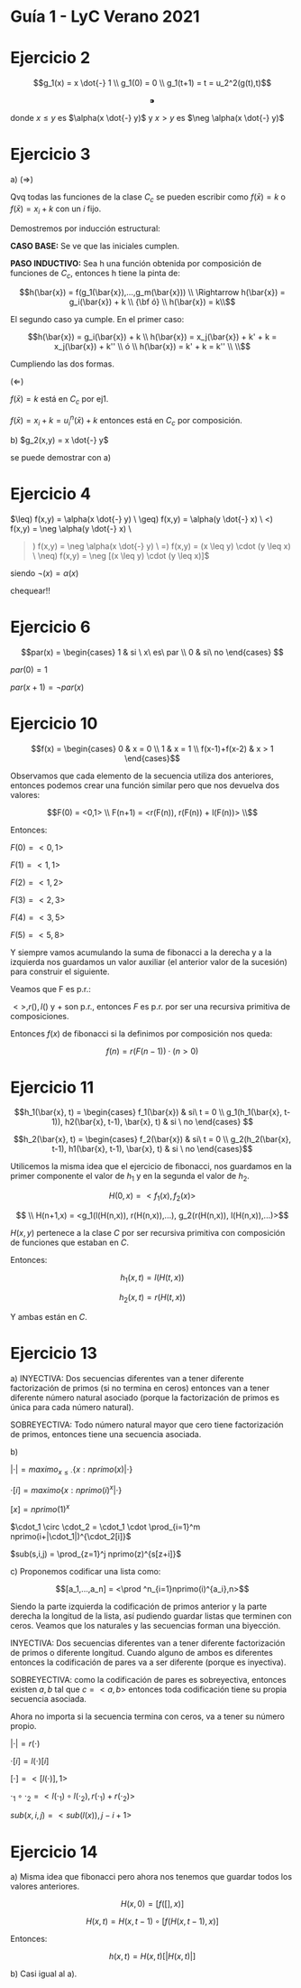 # Guía 1 - LyC Verano 2021

# Ejercicio 2

$$g_1(x) = x \dot{-} 1 \\
g_1(0) = 0 \\
g_1(t+1) = t = u_2^2(g(t),t)$$

$$⁍$$

donde $x \leq y$  es  $\alpha(x \dot{-} y)$ y $x > y$  es  $\neg \alpha(x \dot{-} y)$

# Ejercicio 3

a) ($\Rightarrow$) 

Qvq todas las funciones de la clase $C_c$ se pueden escribir como $f(\bar{x}) = k$ o $f(\bar{x}) = x_i + k$ con un $i$ fijo. 

Demostremos por inducción estructural: 

**CASO BASE:** Se ve que las iniciales cumplen. 

**PASO INDUCTIVO:** Sea h una función obtenida por composición de funciones de $C_c$, entonces h tiene la pinta de:

$$h(\bar{x}) = f(g_1(\bar{x}),...,g_m(\bar{x})) \\ \Rightarrow
h(\bar{x}) = g_i(\bar{x}) + k \\ {\bf ó} \\ h(\bar{x}) = k\\$$

El segundo caso ya cumple. En el primer caso:

$$h(\bar{x}) = g_i(\bar{x}) + k \\
h(\bar{x}) = x_j(\bar{x}) + k' + k = x_j(\bar{x}) + k'' \\ 
ó \\
h(\bar{x}) = k' + k = k'' \\ \\$$

Cumpliendo las dos formas.

($\Leftarrow$) 

$f(\bar{x}) = k$ está en $C_c$ por ej1. 

$f(\bar{x}) = x_i + k = u_i^n(\bar{x}) + k$  entonces está en  $C_c$ por composición.

b) $g_2(x,y) = x \dot{-} y$

se puede demostrar con a)

# Ejercicio 4

$\leq) f(x,y) = \alpha(x \dot{-} y) \\
\geq) f(x,y) = \alpha(y \dot{-} x)
\\
<) f(x,y) = \neg \alpha(y \dot{-} x) \\
>) f(x,y) = \neg \alpha(x \dot{-} y) \\
=) f(x,y) = (x \leq y) \cdot (y \leq x) \\
\neq) f(x,y) = \neg [(x \leq y) \cdot (y \leq x)]$

siendo $\neg(x) = \alpha(x)$

chequear!!

# Ejercicio 6

$$par(x) = 
 \begin{cases}
1 & si \ x\ es\ par \\
0 & si\ no
\end{cases} 
$$

$par(0) = 1$

$par(x+1) = \neg par(x)$

# Ejercicio 10

$$f(x) = \begin{cases} 
0 & x = 0 \\
1 & x = 1 \\
f(x-1)+f(x-2) &  x > 1
\end{cases}$$

Observamos que cada elemento de la secuencia utiliza dos anteriores, entonces podemos crear una función similar pero que nos devuelva dos valores:

$$F(0) = <0,1> \\
F(n+1) = <r(F(n)), r(F(n)) + l(F(n))> \\$$

Entonces:

$F(0) = <0,1>$

$F(1) = <1,1>$

$F(2) = <1,2>$

$F(3) = <2,3>$

$F(4) = <3,5>$

$F(5) = <5,8>$

Y siempre vamos acumulando la suma de fibonacci a la derecha y a la izquierda nos guardamos un  valor auxiliar (el anterior valor de la sucesión) para construir el siguiente.

Veamos que F es p.r.:

$<>, r(), l()$  y  $+$ son p.r., entonces $F$ es p.r. por ser una recursiva primitiva de composiciones.

Entonces $f(x)$ de fibonacci si la definimos por composición nos queda:

$$f(n) = r(F(n-1)) \cdot (n>0)
$$

# Ejercicio 11

$$h_1(\bar{x}, t) = \begin{cases}
f_1(\bar{x}) & si\ t = 0 \\
g_1(h_1(\bar{x}, t-1)), h2(\bar{x}, t-1), \bar{x}, t) & si \ no
 \end{cases} $$

$$h_2(\bar{x}, t) = \begin{cases}
f_2(\bar{x}) & si\ t = 0 \\
g_2(h_2(\bar{x}, t-1), h1(\bar{x}, t-1), \bar{x}, t) & si \ no
 \end{cases}$$

Utilicemos la misma idea que el ejercicio de fibonacci, nos guardamos en la primer componente el valor de $h_1$ y en la segunda el valor de $h_2$.

$$H(0,x) = <f_1(x), f_2(x)>$$

$$ \\
H(n+1,x) = <g_1(l(H(n,x)), r(H(n,x)),...), g_2(r(H(n,x)), l(H(n,x)),...)>$$

$H(x,y)$ pertenece a la clase $C$ por ser recursiva primitiva con composición de funciones que estaban en $C$.

Entonces:

$$h_1(x,t) = l(H(t,x))$$

$$h_2(x,t) = r(H(t,x))$$

Y ambas están en $C$.

# Ejercicio 13

a) INYECTIVA: Dos secuencias diferentes van a tener diferente factorización de primos (si no termina en ceros) entonces van a tener diferente número natural asociado (porque la factorización de primos es única para cada número natural).

SOBREYECTIVA: Todo número natural mayor que cero tiene factorización de primos, entonces tiene una secuencia asociada.

b) 

$|\cdot| = maximo_{x\leq \cdot}\{x:nprimo(x)|\cdot\}$

$\cdot[i] = maximo\{x:nprimo(i)^x | \cdot\}$

$[x] = nprimo(1)^x$

$\cdot_1 \circ \cdot_2 = \cdot_1 \cdot \prod_{i=1}^m nprimo(i+|\cdot_1|)^{\cdot_2[i]}$

$sub(s,i,j) = \prod_{z=1}^j nprimo(z)^{s[z+i]}$

c) Proponemos codificar una lista como:

$$[a_1,...,a_n] = <\prod ^n_{i=1}nprimo(i)^{a_i},n>$$

Siendo la parte izquierda la codificación de primos anterior y la parte derecha la longitud de la lista, así pudiendo guardar listas que terminen con ceros. Veamos que los naturales y las secuencias forman una biyección.

INYECTIVA: Dos secuencias diferentes van a tener diferente factorización de primos o diferente longitud. Cuando alguno de ambos es diferentes entonces la codificación de pares va a ser diferente (porque es inyectiva).

SOBREYECTIVA: como la codificación de pares es sobreyectiva, entonces existen $a,b$ tal que $c = <a,b>$ entonces toda codificación tiene su propia secuencia asociada.

Ahora no importa si la secuencia termina con ceros, va a tener su número propio. 

$|\cdot| = r(\cdot)$

$\cdot[i] = l(\cdot)[i]$

$[\cdot] = <[l(\cdot)],1>$

$\cdot_1 \circ \cdot_2 = <l(\cdot_1)\circ l(\cdot_2),r(\cdot_1)+r(\cdot_2)>$

$sub(x,i,j) = <sub(l(x)), j-i+1>$

# Ejercicio 14

a) Misma idea que fibonacci pero ahora nos tenemos que guardar todos los valores anteriores.

$$H(x,0) = [f([],x)]$$

$$H(x,t) = H(x,t-1) \circ [f(H(x,t-1), x)]$$

Entonces:

$$h(x, t) = H(x,t)[|H(x,t)|]$$

b) Casi igual al a).